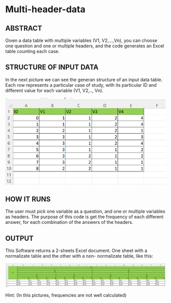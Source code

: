 # Multi-header-data

## ABSTRACT
Given a data table with multiple variables (V1, V2,...,Vn), you can choose one question and one or multiple headers, and the code generates an Excel table counting each case.

## STRUCTURE OF INPUT DATA
In the next picture we can see the generan structure of an input data table. Each row represents a particular case of study, with its particular ID and different value for each variable (V1, V2,.., Vn).

![Tabla de partida](tabla_inicial.png)

## HOW IT RUNS
The user must pick one variable as a question, and one or multiple variables as headers. The purpose of this code is get the frequency of each different answer, for each combination of the answers of the headers. 

## OUTPUT

This Software returns a 2-sheets Excel document. One sheet with a normalizate table and the other with a non- normalizate table, like this:


![Tabla de final](output_1.png)

Hint: (In this pictures, frequencies are not well calculated)

